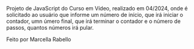 ##
Projeto de JavaScript do Curso em Vídeo, realizado em 04/2024, onde é solicitado ao usuário que informe um número de início, que irá iniciar o contador, umn úmero final, que irá terminar o contador e o número de passos, quantos números irá pular.

Feito por Marcella Rabello
##